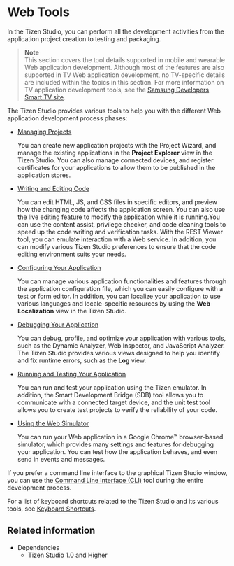 # Web Tools

In the Tizen Studio, you can perform all the development activities from the application project creation to testing and packaging.

> **Note**	 
> This section covers the tool details supported in mobile and wearable Web application development. Although most of the features are also supported in TV Web application development, no TV-specific details are included within the topics in this section. For more information on TV application development tools, see the [Samsung Developers Smart TV site](http://developer.samsung.com/tv/develop).

The Tizen Studio provides various tools to help you with the different Web application development process phases:

- [Managing Projects](managing-projects.md)

  You can create new application projects with the Project Wizard, and manage the existing applications in the **Project Explorer** view in the Tizen Studio. You can also manage connected devices, and register certificates for your applications to allow them to be published in the application stores.

- [Writing and Editing Code](coding.md)

  You can edit HTML, JS, and CSS files in specific editors, and preview how the changing code affects the application screen. You can also use the live editing feature to modify the application while it is running.You can use the content assist, privilege checker, and code cleaning tools to speed up the code writing and verification tasks. With the REST Viewer tool, you can emulate interaction with a Web service. In addition, you can modify various Tizen Studio preferences to ensure that the code editing environment suits your needs.

- [Configuring Your Application](configuring.md)

  You can manage various application functionalities and features through the application configuration file, which you can easily configure with a test or form editor. In addition, you can localize your application to use various languages and locale-specific resources by using the **Web Localization** view in the Tizen Studio.

- [Debugging Your Application](debugging.md)

  You can debug, profile, and optimize your application with various tools, such as the Dynamic Analyzer, Web Inspector, and JavaScript Analyzer. The Tizen Studio provides various views designed to help you identify and fix runtime errors, such as the  **Log** view.

- [Running and Testing Your Application](running-testing.md)

  You can run and test your application using the Tizen emulator. In addition, the Smart Development Bridge (SDB) tool allows you to communicate with a connected target device, and the unit test tool allows you to create test projects to verify the reliability of your code.

- [Using the Web Simulator](web-simulator.md)

  You can run your Web application in a Google Chrome™ browser-based simulator, which provides many settings and features for debugging your application. You can test how the application behaves, and even send in events and messages.

If you prefer a command line interface to the graphical Tizen Studio window, you can use the [Command Line Interface (CLI)](../common-tools/command-line-interface.md) tool during the entire development process.

For a list of keyboard shortcuts related to the Tizen Studio and its various tools, see [Keyboard Shortcuts](../common-tools/keyboard-shortcuts.md).

## Related information
* Dependencies
  - Tizen Studio 1.0 and Higher
